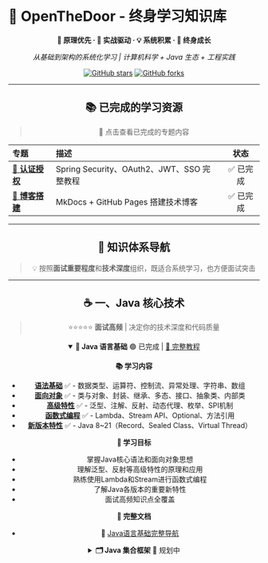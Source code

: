 # 🚀 OpenTheDoor - 终身学习知识库

<div align="center">

**📖 原理优先 · 📝 实战驱动 · 💡 系统积累 · 🎯 终身成长**

*从基础到架构的系统化学习 | 计算机科学 + Java 生态 + 工程实践*

[![GitHub stars](https://img.shields.io/github/stars/zhangzimingmmz/OpenTheDoor?style=flat-square)](https://github.com/zhangzimingmmz/OpenTheDoor)
[![GitHub forks](https://img.shields.io/github/forks/zhangzimingmmz/OpenTheDoor?style=flat-square)](https://github.com/zhangzimingmmz/OpenTheDoor/fork)



---

## 📚 已完成的学习资源

> 🎉 点击查看已完成的专题内容

| 专题 | 描述 | 状态 |
|:---|:---|:---:|
| **[🔐 认证授权](auth/01-认证授权基础.md)** | Spring Security、OAuth2、JWT、SSO 完整教程 | ✅ 已完成 |
| **[📝 博客搭建](devops/01-博客搭建指南.md)** | MkDocs + GitHub Pages 搭建技术博客 | ✅ 已完成 |

---

## 📖 知识体系导航

> 💡 按照**面试重要程度**和**技术深度**组织，既适合系统学习，也方便面试突击

---

## ☕ 一、Java 核心技术

> ⭐⭐⭐⭐⭐ **面试高频** | 决定你的技术深度和代码质量

<details open>
<summary><strong>📘 Java 语言基础</strong> 🟢 已完成 | <a href="java-core/01-Java语法基础.md">📖 完整教程</a></summary>

**📚 学习内容**

- **[语法基础](java-core/01-Java语法基础.md)** ✅ - 数据类型、运算符、控制流、异常处理、字符串、数组
- **[面向对象](java-core/02-面向对象编程.md)** ✅ - 类与对象、封装、继承、多态、接口、抽象类、内部类
- **[高级特性](java-core/03-Java高级特性.md)** ✅ - 泛型、注解、反射、动态代理、枚举、SPI机制
- **[函数式编程](java-core/04-函数式编程.md)** ✅ - Lambda、Stream API、Optional、方法引用
- **[新版本特性](java-core/05-Java新版本特性.md)** ✅ - Java 8~21（Record、Sealed Class、Virtual Thread）

**🎯 学习目标**
- 掌握Java核心语法和面向对象思想
- 理解泛型、反射等高级特性的原理和应用
- 熟练使用Lambda和Stream进行函数式编程
- 了解Java各版本的重要新特性
- 面试高频知识点全覆盖

**📖 完整文档**
- 📖 [Java语言基础完整导航](java-core/README.md)



<details>
<summary><strong>🗂️ Java 集合框架</strong> 🔵 规划中</summary>

**📚 学习内容**

- **List 系列** - ArrayList、LinkedList、CopyOnWriteArrayList 源码
- **Set 系列** - HashSet、TreeSet、LinkedHashSet
- **Map 系列** - HashMap、TreeMap、ConcurrentHashMap、WeakHashMap
- **Queue 系列** - PriorityQueue、BlockingQueue、Deque
- **集合工具** - Collections、Arrays、Iterator、Comparator

**🎯 学习目标**
- 理解底层实现（数组、链表、红黑树、跳表）
- 掌握性能特点和使用场景
- 面试高频考点全覆盖



<details>
<summary><strong>🧵 Java 并发编程</strong> 🔵 规划中</summary>

**📚 学习内容**

- **线程基础** - Thread、Runnable、Callable、FutureTask
- **线程安全** - synchronized、volatile、final、ThreadLocal
- **显式锁** - Lock、ReentrantLock、ReadWriteLock、StampedLock
- **AQS 框架** - AbstractQueuedSynchronizer 源码分析
- **并发工具** - CountDownLatch、CyclicBarrier、Semaphore
- **线程池** - ThreadPoolExecutor、ScheduledThreadPoolExecutor
- **并发容器** - ConcurrentHashMap、BlockingQueue
- **虚拟线程** - Java 21 Virtual Threads

**🎯 学习目标**
- 深入理解 Java 内存模型（JMM）
- 掌握并发编程最佳实践
- 能排查和解决并发问题



<details>
<summary><strong>🔧 JVM 虚拟机</strong> 🔵 规划中</summary>

**📚 学习内容**

- **JVM 体系结构** - 类加载、运行时数据区、执行引擎
- **类加载机制** - 加载、链接、初始化、双亲委派模型
- **内存结构** - 堆、栈、方法区、程序计数器
- **垃圾回收** - GC 算法、垃圾回收器（Serial、CMS、G1、ZGC）
- **JVM 调优** - 参数配置、内存调优、GC 调优
- **字节码** - 字节码指令、ASM 操作
- **性能监控** - JConsole、VisualVM、Arthas

**🎯 学习目标**
- 深入理解 JVM 运行机制
- 掌握 JVM 调优技能
- 排查内存泄漏、CPU 飙高问题



<details>
<summary><strong>🌐 Java 网络编程</strong> 🔵 规划中</summary>

**📚 学习内容**

- **BIO 编程** - Socket、ServerSocket、TCP/UDP
- **NIO 编程** - Buffer、Channel、Selector、非阻塞 I/O
- **AIO 编程** - AsynchronousChannel、CompletionHandler
- **Netty 框架** - Reactor 模型、EventLoop、Pipeline
- **序列化** - Protobuf、JSON、Kryo、Hessian
- **HTTP 客户端** - HttpClient、OkHttp、Retrofit



<details open>
<summary><strong>🌱 Spring 全家桶</strong> 🟡 进行中 | <a href="auth/01-认证授权基础.md">📖 已完成：认证授权</a></summary>

**📚 学习内容**

**Spring Core**
- IoC & DI、Bean 生命周期、AOP、事件机制

**Spring MVC**
- DispatcherServlet、HandlerMapping、视图解析

**Spring Boot**
- 自动配置、Starter 机制、Actuator、外部化配置

**Spring Cloud**
- 微服务架构、Eureka、Ribbon、Feign、Gateway、Config

**Spring Security** ✅
- 认证授权、过滤器链、OAuth2、JWT、SSO
- 📖 [完整教程](auth/01-认证授权基础.md)

**Spring Data**
- JPA、JDBC、Redis、MongoDB

**ORM 框架**
- MyBatis、MyBatis-Plus、Hibernate/JPA

**其他框架**
- Lombok、MapStruct、Quartz、Netty



---

## 📊 二、数据结构与算法

> ⭐⭐⭐⭐⭐ **面试必考** | 算法是程序的灵魂

<details>
<summary><strong>📐 数据结构</strong> 🔵 规划中</summary>

**📚 学习内容**

- **线性结构** - 数组、链表、栈、队列、双端队列
- **树结构** - 二叉树、BST、AVL、红黑树、B/B+树、Trie
- **堆结构** - 二叉堆、斐波那契堆、优先队列
- **图结构** - 图的表示、遍历、最短路径、最小生成树
- **哈希表** - 哈希函数、冲突解决、一致性哈希
- **高级结构** - 并查集、跳表、布隆过滤器、LRU/LFU



<details>
<summary><strong>🧮 算法</strong> 🔵 规划中</summary>

**📚 学习内容**

- **排序** - 快排、归并、堆排、桶排、计数排序
- **查找** - 二分查找、哈希查找、树查找
- **贪心** - 活动选择、背包问题
- **分治** - 快排、归并、二分
- **动态规划** - 背包、最长子序列、编辑距离
- **回溯** - N 皇后、数独、全排列
- **图算法** - DFS、BFS、Dijkstra、Floyd



<details>
<summary><strong>💻 LeetCode 刷题</strong> 🔵 规划中</summary>

**📚 刷题计划**

- 基础 100 题、进阶 200 题、高级 100 题
- 剑指 Offer、Hot 100、周赛/双周赛



---

## 🗄️ 三、数据库

> ⭐⭐⭐⭐⭐ **性能关键** | 80% 的性能问题出在数据库

<details>
<summary><strong>🐬 MySQL</strong> 🔵 规划中</summary>

**📚 学习内容**

- **SQL 基础** - DDL、DML、DCL、查询语法
- **索引优化** - B+树、聚簇索引、覆盖索引、最左前缀
- **执行计划** - EXPLAIN 详解、优化器、查询优化
- **事务机制** - ACID、隔离级别、MVCC、undo/redo log
- **锁机制** - 表锁、行锁、间隙锁、死锁处理
- **存储引擎** - InnoDB vs MyISAM
- **高可用** - 主从复制、读写分离、MGR、MHA
- **分库分表** - ShardingSphere
- **性能调优** - 慢查询分析、参数调优



<details>
<summary><strong>📝 Redis</strong> 🔵 规划中</summary>

**📚 学习内容**

- **数据类型** - String、Hash、List、Set、ZSet、Stream
- **底层实现** - SDS、跳表、压缩列表、字典
- **持久化** - RDB、AOF、混合持久化
- **高可用** - 主从复制、哨兵模式、集群模式
- **缓存设计** - 缓存穿透、击穿、雪崩、双写一致性
- **分布式锁** - SETNX、Redisson、RedLock
- **性能优化** - Pipeline、Lua 脚本



<details>
<summary><strong>🐘 PostgreSQL</strong> 🔵 规划中</summary>

**📚 学习内容**

- 基础使用、高级特性（JSON、全文检索、GIS）
- 性能优化、高可用



<details>
<summary><strong>🍃 MongoDB</strong> 🔵 规划中</summary>

**📚 学习内容**

- 文档模型、索引、复制集、分片、性能优化



<details>
<summary><strong>🔍 Elasticsearch</strong> 🔵 规划中</summary>

**📚 学习内容**

- 基础概念、全文检索、聚合分析、集群管理



---

## 🎓 四、计算机基础

> ⭐⭐⭐⭐ **基础核心** | 打好基础才能走得更远

<details>
<summary><strong>💻 计算机组成原理</strong> 🔵 规划中</summary>

**📚 学习内容**

- 数字逻辑、冯·诺依曼结构、数据运算
- 存储系统、指令系统、CPU 原理、总线与 I/O



<details>
<summary><strong>🖥️ 操作系统</strong> 🔵 规划中</summary>

**📚 学习内容**

- 进程与线程、处理器调度、同步与互斥
- 内存管理、文件系统、I/O 管理、Linux 编程



<details>
<summary><strong>🌐 计算机网络</strong> 🔵 规划中</summary>

**📚 学习内容**

- OSI 七层模型、TCP/IP 协议栈
- TCP（三次握手、四次挥手、拥塞控制）
- HTTP/HTTPS、DNS、网络安全、Socket 编程



---

## 🔄 五、中间件

> ⭐⭐⭐⭐ **分布式基础** | 分布式系统的基础设施

<details>
<summary><strong>📬 消息队列</strong> 🔵 规划中</summary>

**📚 学习内容**

- **Kafka** - 消息模型、高可用、性能优化
- **RabbitMQ** - AMQP 协议、Exchange、Queue
- **RocketMQ** - 事务消息、延时消息



<details>
<summary><strong>🔧 服务治理</strong> 🔵 规划中</summary>

**📚 学习内容**

- Dubbo、Zookeeper、Nacos、Consul



<details>
<summary><strong>🌊 API 网关</strong> 🔵 规划中</summary>

**📚 学习内容**

- Spring Cloud Gateway、Kong、Nginx



<details>
<summary><strong>📊 监控与日志</strong> 🔵 规划中</summary>

**📚 学习内容**

- Prometheus + Grafana、ELK Stack、SkyWalking



---

## 🏗️ 六、系统架构设计

> ⭐⭐⭐⭐⭐ **架构能力** | 从工程师到架构师的分水岭

<details>
<summary><strong>🎨 设计模式</strong> 🔵 规划中</summary>

**📚 学习内容**

- 创建型、结构型、行为型模式
- Spring 中的设计模式源码分析



<details>
<summary><strong>🏛️ 架构模式</strong> 🔵 规划中</summary>

**📚 学习内容**

- 分层架构、微服务架构、SOA、事件驱动、Serverless



<details>
<summary><strong>🌐 分布式系统</strong> 🔵 规划中</summary>

**📚 学习内容**

- CAP/BASE 理论、Paxos/Raft
- 分布式事务、分布式锁、分布式 ID
- 分布式缓存、分布式存储



<details>
<summary><strong>📈 性能优化</strong> 🔵 规划中</summary>

**📚 学习内容**

- JVM 调优、数据库调优、应用调优
- 高并发方案（限流、降级、熔断）



<details>
<summary><strong>💡 系统设计案例</strong> 🔵 规划中</summary>

**📚 经典案例**

- 秒杀系统、短链系统、订单系统
- 支付系统、IM 系统



---

## 🔐 七、安全

> ⭐⭐⭐ **企业必备** | 企业级应用的必备技能

<details open>
<summary><strong>🔒 安全基础</strong> 🟡 进行中 | <a href="auth/01-认证授权基础.md">📖 完整教程</a></summary>

**📚 学习内容**

- **认证与授权** ✅ - Session、Cookie、Token、OAuth2、SAML
- **Spring Security** ✅ - 过滤器链、认证流程、授权机制
- **JWT** ✅ - 结构、使用场景、安全性
- **RBAC/ABAC** ✅ - 权限模型设计
- **SSO 单点登录** ✅ - CAS、OAuth2 实现
- **Web 安全** - XSS、CSRF、SQL 注入、HTTPS



<details>
<summary><strong>🛡️ 安全加固</strong> 🔵 规划中</summary>

**📚 学习内容**

- 渗透测试、安全审计、防护措施



---

## ☁️ 八、云原生技术

> ⭐⭐⭐ **云时代** | 云原生技术栈

<details>
<summary><strong>🐳 容器技术</strong> 🟡 进行中</summary>

**📚 学习内容**

- Docker 镜像、容器、Dockerfile、网络、存储
- 镜像优化、Docker Compose、容器原理



<details>
<summary><strong>⎈ Kubernetes</strong> 🟡 进行中</summary>

**📚 学习内容**

- Pod、Service、Deployment、ConfigMap
- 网络、存储、调度、高可用



<details>
<summary><strong>🚀 云原生工具</strong> 🟡 进行中</summary>

**📚 学习内容**

- **Nomad** ⚡ - 轻量级调度（当前项目）
- **Tailscale** ⚡ - 零配置 VPN（当前项目）
- Istio、Prometheus



---

## 🛠️ 九、DevOps 工具链

> ⭐⭐⭐ **效率提升** | 现代化开发必备

<details>
<summary><strong>🔧 版本控制</strong> 🟡 进行中</summary>

**📚 学习内容**

- Git、GitFlow、GitHub/GitLab



<details>
<summary><strong>🚀 CI/CD</strong> 🟡 进行中</summary>

**📚 学习内容**

- GitHub Actions、Jenkins、GitLab CI



<details>
<summary><strong>📦 构建工具</strong> 🟡 进行中</summary>

**📚 学习内容**

- Maven、Gradle、打包部署



<details open>
<summary><strong>📝 文档与博客</strong> 🟢 已完成 | <a href="devops/01-博客搭建指南.md">📖 搭建指南</a></summary>

**📚 学习内容**

- **MkDocs** ✅ - 技术文档、GitHub Pages
- Obsidian、Markdown、技术博客写作



---

## 🎨 十、软件工程

> ⭐⭐ **工程质量** | 代码质量和工程化

<details>
<summary><strong>📐 代码质量</strong> 🔵 规划中</summary>

**📚 学习内容**

- 代码规范、Clean Code、重构、Code Review



<details>
<summary><strong>🧪 测试</strong> 🔵 规划中</summary>

**📚 学习内容**

- 单元测试、集成测试、性能测试、TDD/BDD



---

## 🤖 十一、人工智能

> ⭐⭐ **AI 时代** | 新技术机遇

<details>
<summary><strong>🧠 机器学习</strong> 🔵 规划中</summary>

**📚 学习内容**

- 监督学习、非监督学习、深度学习
- NumPy、Pandas、PyTorch



<details>
<summary><strong>💬 大语言模型</strong> 🔵 规划中</summary>

**📚 学习内容**

- Prompt Engineering、LangChain、RAG



---

## 🐍 十二、其他编程语言

> ⭐ **拓展视野** | 多语言思维

<details>
<summary><strong>🦀 Rust / 🐹 Go / 🐍 Python</strong> 🔵 规划中</summary>

**📚 学习内容**

- Rust：所有权、并发、Web开发
- Go：Goroutine、标准库、微服务
- Python：基础语法、数据分析、Web开发



---

## 📝 十三、日常记录

<details>
<summary><strong>📔 技术博客 / 💭 思考总结 / 🐛 问题记录</strong> 🟡 进行中</summary>

**📚 内容分类**

- 技术深度文章、实战总结、学习笔记
- 周/月/年度总结、技术反思
- Bug 排查、性能问题、踩坑记录



---

## 💼 十四、职业发展

> ⭐⭐⭐ **职业规划** | 技术+软技能

<details>
<summary><strong>🎯 职业规划 / 📚 面试准备 / 💪 软技能</strong> 🟡 进行中</summary>

**📚 学习内容**

- 技术路线、能力模型、短期/长期目标
- 技术面试、项目经验、简历优化
- 沟通能力、项目管理、团队协作



---

## 📊 学习统计

<div align="center">

| 📈 维度 | 📊 数据 |
|:---:|:---|
| **知识模块** | 14 大类 70+ 小类 |
| **已完成** | 认证授权专题、博客搭建 |
| **进行中** | Spring、容器技术、云原生工具 |
| **总文档** | 10+ 篇，持续增加中 |



---

## 📞 关于作者

<table>
<tr>
<td width="50%">

### 👨‍💻 基本信息

- 💼 7年 Java 开发工程师
- 🎯 云原生 · 微服务 · 系统架构
- 📈 从外包到技术专家的成长之路
- 💪 相信系统化积累的力量

### 🔗 联系方式

- 📧 GitHub: [@zhangzimingmmz](https://github.com/zhangzimingmmz)
- 🌐 博客: [OpenTheDoor](https://zhangzimingmmz.github.io/OpenTheDoor/)

</td>
<td width="50%">

### 🎯 当前状态

**擅长领域**
- ☕ Java 生态系统
- 🐳 Docker & Kubernetes
- 🚀 微服务架构

**进行中的项目**
- 🖥️ AI 算力共享平台
- 📦 Nomad + Tailscale 实践

**学习重点**
- 📚 补齐编程基础
- 🏗️ 建立架构思维
- 💡 提升系统设计能力

</td>
</tr>
</table>

---

<div align="center">

## 💪 一起成长

**"学习不是为了应付面试，而是为了成为更好的工程师"**

⭐ 如果这个知识库对你有帮助，欢迎 Star 支持  

🔄 持续更新中... | 最后更新：2025年10月

---

**[📖 开始学习](auth/01-认证授权基础.md) · [🌐 在线阅读](https://zhangzimingmmz.github.io/OpenTheDoor/) · [💬 交流反馈](https://github.com/zhangzimingmmz/OpenTheDoor/issues)**



